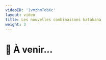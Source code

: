 ```yaml
---
videoID: '1vmzhmTobXc'
layout: video
title: Les nouvelles combinaisons katakana
weight: 3
---
```


# 👷 À venir...
